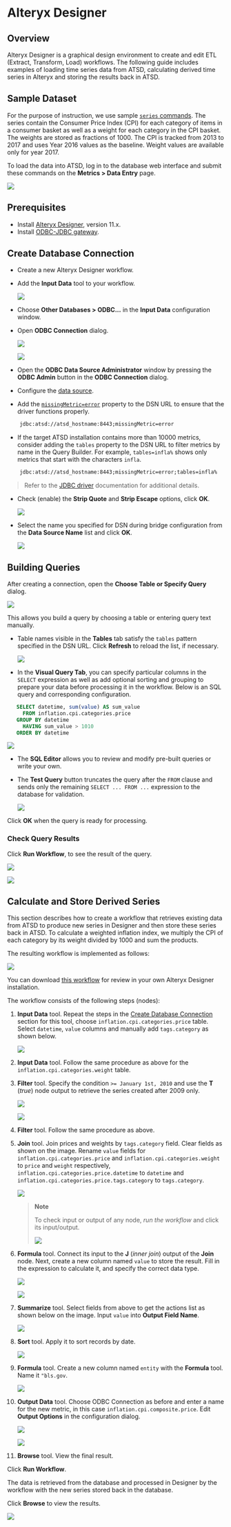 # Alteryx Designer

## Overview

Alteryx Designer is a graphical design environment to create and edit ETL
(Extract, Transform, Load) workflows. The following guide includes examples of
loading time series data from ATSD, calculating derived time series in Alteryx and storing the results back in ATSD.

## Sample Dataset

For the purpose of instruction, we use sample [`series` commands](./resources/commands.txt).
The series contain the Consumer Price Index (CPI) for each category
of items in a consumer basket as well as a weight for each category in the CPI
basket. The weights are stored as fractions of 1000. The CPI is tracked from 2013 to
2017 and uses Year 2016 values as the baseline. Weight values are available only for
year 2017.

To load the data into ATSD, log in to the database web interface and submit
these commands on the **Metrics > Data Entry** page.

![](./images/metrics_entry.png)

## Prerequisites

* Install [Alteryx Designer](https://www.alteryx.com/products/alteryx-designer), version 11.x.
* Install [ODBC-JDBC gateway](../odbc/README.md).

## Create Database Connection

* Create a new Alteryx Designer workflow.

* Add the **Input Data** tool to your workflow.

  ![](./images/input_data.png)

* Choose **Other Databases > ODBC...** in the **Input Data** configuration window.
* Open **ODBC Connection** dialog.

  ![](./images/choose_odbc.png)

  ![](./images/no_dsn.png)

* Open the **ODBC Data Source Administrator** window by pressing the **ODBC Admin** button in the **ODBC Connection** dialog.

* Configure the [data source](../odbc/README.md#configure-odbc-data-source).

* Add the [`missingMetric=error`](https://github.com/axibase/atsd-jdbc#jdbc-connection-properties-supported-by-driver) property to the DSN URL to ensure that the driver functions properly.

```txt
    jdbc:atsd://atsd_hostname:8443;missingMetric=error
```

* If the target ATSD installation contains more than 10000 metrics, consider adding the `tables` property to the DSN URL to filter metrics by name in the Query Builder. For example, `tables=infla%` shows only metrics that start with the characters `infla`.

```txt
    jdbc:atsd://atsd_hostname:8443;missingMetric=error;tables=infla%
```

> Refer to the [JDBC driver](https://github.com/axibase/atsd-jdbc#jdbc-connection-properties-supported-by-driver) documentation for additional details.

* Check (enable) the **Strip Quote** and **Strip Escape** options, click **OK**.

  ![](./images/odbc_quotes.png)

* Select the name you specified for DSN during bridge configuration from the **Data
  Source Name** list and click **OK**.

  ![](./images/dsn_list.png)

## Building Queries

After creating a connection, open the **Choose Table or Specify Query** dialog.

![](./images/choose_table.png)

This allows you build a query by choosing a table or entering query
text manually.

* Table names visible in the **Tables** tab satisfy the `tables` pattern
  specified in the DSN URL. Click **Refresh** to reload the list, if
  necessary.

  ![](./images/metrics_list.png)

* In the **Visual Query Tab**, you can specify particular columns in the `SELECT` expression as well as add optional
  sorting and grouping to prepare your
  data before processing it in the workflow. Below is an SQL query and corresponding
  configuration.

```sql
   SELECT datetime, sum(value) AS sum_value
     FROM inflation.cpi.categories.price
   GROUP BY datetime
     HAVING sum_value > 1010
   ORDER BY datetime
```

  ![](./images/visual_builder.png)

* The **SQL Editor** allows you to review and modify pre-built queries or write
  your own.

* The **Test Query** button truncates the query after the `FROM` clause and sends only the remaining
  `SELECT ... FROM ...` expression to the database for validation.

  ![](./images/sql_editor.png)

Click **OK** when the query is ready for processing.

### Check Query Results

Click **Run Workflow**, to see the result of the query.

![](./images/run_workflow.png)

![](./images/results.png)

## Calculate and Store Derived Series

This section describes how to create a workflow that retrieves existing
data from ATSD to produce new series in Designer and then store these series back in ATSD.
To calculate a weighted inflation index, we multiply the CPI of each category by
its weight divided by 1000 and sum the products.

The resulting workflow is implemented as follows:

![](./images/workflow.png)

You can download [this workflow](./resources/atsd-workflow.yxmd) for review in your own Alteryx Designer installation.

The workflow consists of the following steps (nodes):

1. **Input Data** tool.
   Repeat the steps in the [Create Database Connection](#create-database-connection) section for this tool, choose
   `inflation.cpi.categories.price` table. Select `datetime`,
   `value` columns and manually add `tags.category` as shown below.

   ![](./images/select_columns.png)

2. **Input Data** tool. Follow the same procedure as above for the
   `inflation.cpi.categories.weight` table.

3. **Filter** tool. Specify the condition `>= January 1st, 2010`
   and use the **T** (_true_) node output to retrieve the series created after 2009 only.

   ![](./images/filter_date.png)

   ![](./images/true_output.png)

4. **Filter** tool. Follow the same procedure as above.

5. **Join** tool. Join prices and weights by `tags.category` field. Clear
   fields as shown on the image. Rename `value` fields for
   `inflation.cpi.categories.price` and `inflation.cpi.categories.weight` to
   `price` and `weight` respectively, `inflation.cpi.categories.price.datetime` to `datetime` and `inflation.cpi.categories.price.tags.category` to `tags.category`.

   ![](./images/inner.png)

   > **Note**
   >
   > To check input or output of any node, _run the workflow_ and click its
   > input/output.
   >
   > ![](./images/join_output.png)

6. **Formula** tool. Connect its input to the **J** (_inner join_)
   output of the **Join** node. Next, create a new column named `value` to
   store the result. Fill in the expression to calculate it, and specify the
   correct data type.

   ![](./images/add_column.png)

   ![](./images/formula.png)

7. **Summarize** tool. Select fields from above to get the actions list as shown
   below on the image. Input `value` into  **Output Field Name**.

   ![](./images/summarize.png)

8. **Sort** tool. Apply it to sort records by date.

   ![](./images/sort.png)

9. **Formula** tool. Create a new column named `entity` with the **Formula** tool. Name it
   `"bls.gov`.

   ![](./images/entity.png)

10. **Output Data** tool. Choose ODBC Connection as before and enter a name for
    the new metric, in this case `inflation.cpi.composite.price`.
    Edit **Output Options** in the configuration dialog.

    ![](./images/metric_name.png)

    ![](./images/output.png)

11. **Browse** tool. View the final result.

Click **Run Workflow**.

The data is retrieved from the database and processed in Designer by the workflow
with the new series stored back in the database.

Click **Browse** to view the results.

   ![](./images/calc_results.png)
